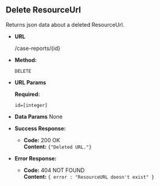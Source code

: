 **Delete ResourceUrl**
----
  Returns json data about a deleted ResourceUrl.

* **URL**

  /case-reports/{id}

* **Method:**

  `DELETE`
  
*  **URL Params**

   **Required:**
 
   `id=[integer]`

* **Data Params**
  None

* **Success Response:**

  * **Code:** 200 OK<br />
    **Content:** `{"Deleted URL."}`
 
* **Error Response:**

  * **Code:** 404 NOT FOUND <br />
    **Content:** `{ error : "ResourceURL doesn't exist" }`


